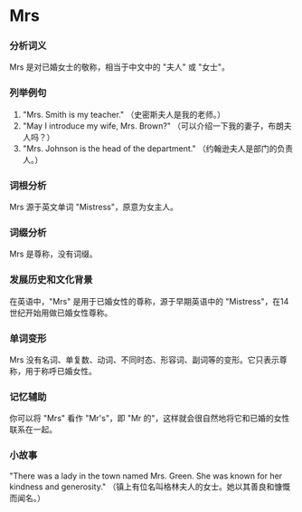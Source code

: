# Mrs

### 分析词义

  

Mrs 是对已婚女士的敬称，相当于中文中的 "夫人" 或 "女士"。

  

### 列举例句

  

1.  "Mrs. Smith is my teacher." （史密斯夫人是我的老师。）
2.  "May I introduce my wife, Mrs. Brown?" （可以介绍一下我的妻子，布朗夫人吗？）
3.  "Mrs. Johnson is the head of the department." （约翰逊夫人是部门的负责人。）

  

### 词根分析

  

Mrs 源于英文单词 "Mistress"，原意为女主人。

  

### 词缀分析

  

Mrs 是尊称，没有词缀。

  

### 发展历史和文化背景

  

在英语中，"Mrs" 是用于已婚女性的尊称，源于早期英语中的 "Mistress"，在14世纪开始用做已婚女性尊称。

  

### 单词变形

  

Mrs 没有名词、单复数、动词、不同时态、形容词、副词等的变形。它只表示尊称，用于称呼已婚女性。

  

### 记忆辅助

  

你可以将 "Mrs" 看作 "Mr's"，即 "Mr 的"，这样就会很自然地将它和已婚的女性联系在一起。

  

### 小故事

  

"There was a lady in the town named Mrs. Green. She was known for her kindness and generosity." （镇上有位名叫格林夫人的女士。她以其善良和慷慨而闻名。）
